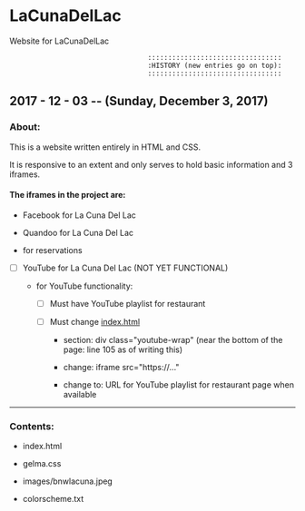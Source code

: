 # LaCunaDelLac
Website for LaCunaDelLac



                                      :::::::::::::::::::::::::::::::::
                                      :HISTORY (new entries go on top):
                                      :::::::::::::::::::::::::::::::::



## 2017 - 12 - 03 -- (Sunday, December 3, 2017)


### About:


This is a website written entirely in HTML and CSS.

It is responsive to an extent and only serves to hold basic information and 3 iframes.


#### The iframes in the project are:

- Facebook for La Cuna Del Lac

- Quandoo for La Cuna Del Lac

- for reservations

- [ ] YouTube for La Cuna Del Lac (NOT YET FUNCTIONAL)

  - for YouTube functionality:

      - [ ] Must have YouTube playlist for restaurant

      - [ ] Must change [index.html](https://github.com/lessthanjake328/LaCunaDelLac/blob/master/index.html)

        - section: div class="youtube-wrap" (near the bottom of the page: line 105 as of writing this)

        - change: iframe src="https://..."

        - change to: URL for YouTube playlist for restaurant page when available


---


### Contents:

- index.html

- gelma.css

- images/bnwlacuna.jpeg

- colorscheme.txt
